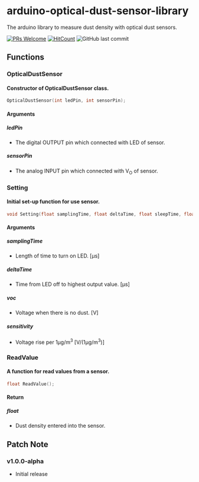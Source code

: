 # arduino-optical-dust-sensor-library
The arduino library to measure dust density with optical dust sensors.

[![PRs Welcome](https://img.shields.io/badge/PRs-welcome-brightgreen.svg?style=flat-square)](http://makeapullrequest.com)
[![HitCount](http://hits.dwyl.io/nulLeeKH/arduino-optical-dust-sensor-library.svg)](http://hits.dwyl.io/nulLeeKH/arduino-optical-dust-sensor-library)
![GitHub last commit](https://img.shields.io/github/last-commit/nulLeeKH/arduino-optical-dust-sensor-library.svg)

## Functions

### OpticalDustSensor

#### Constructor of OpticalDustSensor class.
```cpp
OpticalDustSensor(int ledPin, int sensorPin);
```

####  Arguments

##### ledPin
- The digital OUTPUT pin which connected with LED of sensor.

##### sensorPin
- The analog INPUT pin which connected with V<sub>O</sub> of sensor.

### Setting

#### Initial set-up function for use sensor.
```cpp
void Setting(float samplingTime, float deltaTime, float sleepTime, float voc, float sensitivity);
```

####  Arguments

##### samplingTime
- Length of time to turn on LED. [μs]

##### deltaTime
- Time from LED off to highest output value. [μs]

##### voc
- Voltage when there is no dust. [V]

##### sensitivity
- Voltage rise per 1μg/m<sup>3</sup> [V/(1μg/m<sup>3</sup>)]

### ReadValue

#### A function for read values from a sensor.
```cpp
float ReadValue();
```

####  Return

##### float
- Dust density entered into the sensor.

## Patch Note

### v1.0.0-alpha
- Initial release
